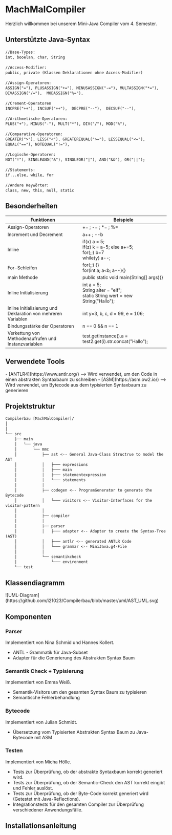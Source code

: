<h1>MachMalCompiler</h1>

<p>Herzlich willkommen bei unserem Mini-Java Compiler vom 4. Semester.</p>

<h2>Unterstützte Java-Syntax</h2>

```plain
//Base-Types:
int, booelan, char, String

//Access-Modifier:
public, private (Klassen Deklarationen ohne Access-Modifier)

//Assign-Operatoren:
ASSIGN("="), PLUSASSIGN("+="), MINUSASSIGN("-="), MULTASSIGN("*="), DIVASSIGN("/="),  MODASSIGN("%="), 

//Crement-Operatoren
INCPRE("++"), INCSUF("++"),  DECPRE("--"),  DECSUF("--"), 

//Arithmetische-Operatoren:
PLUS("+"), MINUS("-"), MULT("*"), DIV("/"), MOD("%"),

//Comparative-Operatoren:
GREATER(">"), LESS("<"), GREATEREQUAL(">="), LESSEQUAL("<="), EQUAL("=="), NOTEQUAL("!="),

//Logische-Operatoren:
NOT("!"), SINGLEAND("&"), SINGLEOR("|"), AND("&&"), OR("||");

//Statements:
if...else, while, for

//Andere Keywörter:
class, new, this, null, static        
```
<h2>Besonderheiten</h2>

| Funktionen                                                    | Beispiele                                                                          |
|---------------------------------------------------------------|------------------------------------------------------------------------------------|
| Assign-Operatoren                                             | += ; -= ; *= ; %=                                                                  |
| Increment und Decrement                                       | a++ ; --b                                                                          |
| Inline                                                        | if(x) a = 5;<br/> if(z) k = a-5; else a+=5;<br/>for(;;) b=7<br/> while(y) a--;     |
| For-Schleifen                                                 | for(;;) {}<br/>for(int a; a<b; a--){}                                              |
| main Methode                                                  | public static void main(String[] args){}                                           |
| Inline Initialisierung                                        | int a = 5;<br/>String alter = "elf";<br/>static String wert = new String("Hallo"); |
| Inline Initialisierung und Deklaration von mehreren Variablen | int y=3, b, c, d = 99, e = 106;                                                    |
| Bindungsstärke der Operatoren                                 | n == 0 && n == 1                                                                   |
| Verkettung von Methodenaufrufen und Instanzvariablen          | test.getInstance().a = test2.get(i).str.concat("Hallo");                           |

<h2>Verwendete Tools</h2>
- [ANTLR4](https://www.antlr.org/) --> Wird verwendet, um den Code in einen abstrakten Syntaxbaum zu schreiben
-  [ASM](https://asm.ow2.io/) --> Wird verwendet, um Bytecode aus dem typisierten Syntaxbaum zu generieren

<h2>Projektstruktur</h2>

```plain
Compilerbau [MachMalCompiler]/
│
│
└── src
    ├── main
    │   └── java
    │       └── mmc
    │           ├── ast <-- General Java-Class Structrue to model the AST
    │           │   ├─── expressions
    │           │   ├─── main
    │           │   ├─── statementexpression
    │           │   └─── statements
    │           │
    │           ├── codegen <-- ProgramGenerator to generate the Bytecode
    │           │   └─── visitors <-- Visitor-Interfaces for the visitor-pattern
    │           │
    │           ├── compiler
    │           │
    │           ├── parser
    │           │   ├─── adapter <-- Adapter to create the Syntax-Tree (AST)
    │           │   ├─── antlr <-- generated ANTLR Code
    │           │   └─── grammar <-- MiniJava.g4-File
    │           │
    │           └── semantikcheck
    │               └─── environment
    └── test
```
<h2>Klassendiagramm</h2>
![UML-Diagram](https://github.com/i21023/Compilerbau/blob/master/uml/AST_UML.svg)

<h2>Komponenten</h2>

<h3>Parser</h3>

Implementiert von Nina Schmid und Hannes Kollert.

- ANTL - Grammatik für Java-Subset
- Adapter für die Generierung des Abstrakten Syntax Baum

<h3>Semantik Check + Typisierung</h3>

Implementiert von Emma Weiß.

- Semantik-Visitors um den gesamten Syntax Baum zu typisieren
- Semantische Fehlerbehandlung

<h3>Bytecode</h3>

Implementiert von Julian Schmidt.

- Übersetzung vom Typisierten Abstrakten Syntax Baum zu Java-Bytecode mit ASM

<h3>Testen</h3>

Implementiert von Micha Hölle.

- Tests zur Überprüfung, ob der abstrakte Syntaxbaum korrekt generiert wird.
- Tests zur Überprüfung, ob der Semantic-Check den AST korrekt eingibt und Fehler auslöst.
- Tests zur Überprüfung, ob der Byte-Code korrekt generiert wird (Getestet mit Java-Reflections).
- Integrationstests für den gesamten Compiler zur Überprüfung verschiedener Anwendungsfälle.

<h2>Installationsanleitung</h2>